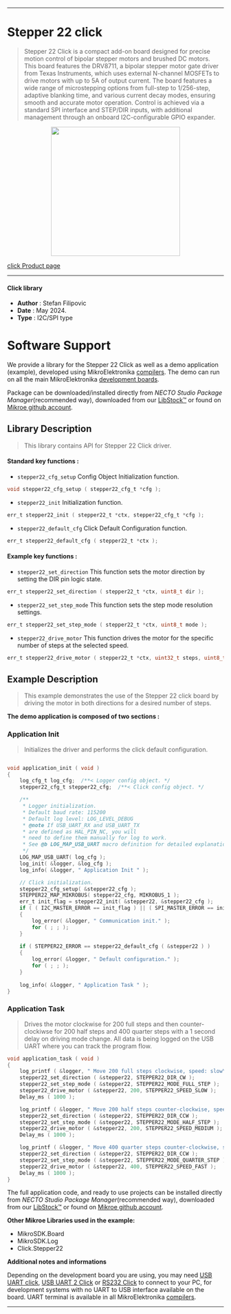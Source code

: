 
---
# Stepper 22 click

> Stepper 22 Click is a compact add-on board designed for precise motion control of bipolar stepper motors and brushed DC motors. This board features the DRV8711, a bipolar stepper motor gate driver from Texas Instruments, which uses external N-channel MOSFETs to drive motors with up to 5A of output current. The board features a wide range of microstepping options from full-step to 1/256-step, adaptive blanking time, and various current decay modes, ensuring smooth and accurate motor operation. Control is achieved via a standard SPI interface and STEP/DIR inputs, with additional management through an onboard I2C-configurable GPIO expander.

<p align="center">
  <img src="https://download.mikroe.com/images/click_for_ide/stepper22_click.png" height=300px>
</p>

[click Product page](https://www.mikroe.com/stepper-22-click)

---


#### Click library

- **Author**        : Stefan Filipovic
- **Date**          : May 2024.
- **Type**          : I2C/SPI type


# Software Support

We provide a library for the Stepper 22 Click
as well as a demo application (example), developed using MikroElektronika
[compilers](https://www.mikroe.com/necto-studio).
The demo can run on all the main MikroElektronika [development boards](https://www.mikroe.com/development-boards).

Package can be downloaded/installed directly from *NECTO Studio Package Manager*(recommended way), downloaded from our [LibStock&trade;](https://libstock.mikroe.com) or found on [Mikroe github account](https://github.com/MikroElektronika/mikrosdk_click_v2/tree/master/clicks).

## Library Description

> This library contains API for Stepper 22 Click driver.

#### Standard key functions :

- `stepper22_cfg_setup` Config Object Initialization function.
```c
void stepper22_cfg_setup ( stepper22_cfg_t *cfg );
```

- `stepper22_init` Initialization function.
```c
err_t stepper22_init ( stepper22_t *ctx, stepper22_cfg_t *cfg );
```

- `stepper22_default_cfg` Click Default Configuration function.
```c
err_t stepper22_default_cfg ( stepper22_t *ctx );
```

#### Example key functions :

- `stepper22_set_direction` This function sets the motor direction by setting the DIR pin logic state.
```c
err_t stepper22_set_direction ( stepper22_t *ctx, uint8_t dir );
```

- `stepper22_set_step_mode` This function sets the step mode resolution settings.
```c
err_t stepper22_set_step_mode ( stepper22_t *ctx, uint8_t mode );
```

- `stepper22_drive_motor` This function drives the motor for the specific number of steps at the selected speed.
```c
err_t stepper22_drive_motor ( stepper22_t *ctx, uint32_t steps, uint8_t speed );
```

## Example Description

> This example demonstrates the use of the Stepper 22 click board by driving the motor in both directions for a desired number of steps.

**The demo application is composed of two sections :**

### Application Init

> Initializes the driver and performs the click default configuration.

```c

void application_init ( void )
{
    log_cfg_t log_cfg;  /**< Logger config object. */
    stepper22_cfg_t stepper22_cfg;  /**< Click config object. */

    /** 
     * Logger initialization.
     * Default baud rate: 115200
     * Default log level: LOG_LEVEL_DEBUG
     * @note If USB_UART_RX and USB_UART_TX 
     * are defined as HAL_PIN_NC, you will 
     * need to define them manually for log to work. 
     * See @b LOG_MAP_USB_UART macro definition for detailed explanation.
     */
    LOG_MAP_USB_UART( log_cfg );
    log_init( &logger, &log_cfg );
    log_info( &logger, " Application Init " );

    // Click initialization.
    stepper22_cfg_setup( &stepper22_cfg );
    STEPPER22_MAP_MIKROBUS( stepper22_cfg, MIKROBUS_1 );
    err_t init_flag = stepper22_init( &stepper22, &stepper22_cfg );
    if ( ( I2C_MASTER_ERROR == init_flag ) || ( SPI_MASTER_ERROR == init_flag ) )
    {
        log_error( &logger, " Communication init." );
        for ( ; ; );
    }
    
    if ( STEPPER22_ERROR == stepper22_default_cfg ( &stepper22 ) )
    {
        log_error( &logger, " Default configuration." );
        for ( ; ; );
    }
    
    log_info( &logger, " Application Task " );
}

```

### Application Task

> Drives the motor clockwise for 200 full steps and then counter-clockiwse for 200 half
steps and 400 quarter steps with a 1 second delay on driving mode change. All data is
being logged on the USB UART where you can track the program flow.

```c
void application_task ( void )
{
    log_printf ( &logger, " Move 200 full steps clockwise, speed: slow\r\n\n" );
    stepper22_set_direction ( &stepper22, STEPPER22_DIR_CW );
    stepper22_set_step_mode ( &stepper22, STEPPER22_MODE_FULL_STEP );
    stepper22_drive_motor ( &stepper22, 200, STEPPER22_SPEED_SLOW );
    Delay_ms ( 1000 );

    log_printf ( &logger, " Move 200 half steps counter-clockwise, speed: medium\r\n\n" );
    stepper22_set_direction ( &stepper22, STEPPER22_DIR_CCW );
    stepper22_set_step_mode ( &stepper22, STEPPER22_MODE_HALF_STEP );
    stepper22_drive_motor ( &stepper22, 200, STEPPER22_SPEED_MEDIUM );
    Delay_ms ( 1000 );

    log_printf ( &logger, " Move 400 quarter steps counter-clockwise, speed: fast\r\n\n" );
    stepper22_set_direction ( &stepper22, STEPPER22_DIR_CCW );
    stepper22_set_step_mode ( &stepper22, STEPPER22_MODE_QUARTER_STEP );
    stepper22_drive_motor ( &stepper22, 400, STEPPER22_SPEED_FAST );
    Delay_ms ( 1000 );
}
```

The full application code, and ready to use projects can be installed directly from *NECTO Studio Package Manager*(recommended way), downloaded from our [LibStock&trade;](https://libstock.mikroe.com) or found on [Mikroe github account](https://github.com/MikroElektronika/mikrosdk_click_v2/tree/master/clicks).

**Other Mikroe Libraries used in the example:**

- MikroSDK.Board
- MikroSDK.Log
- Click.Stepper22

**Additional notes and informations**

Depending on the development board you are using, you may need
[USB UART click](https://www.mikroe.com/usb-uart-click),
[USB UART 2 Click](https://www.mikroe.com/usb-uart-2-click) or
[RS232 Click](https://www.mikroe.com/rs232-click) to connect to your PC, for
development systems with no UART to USB interface available on the board. UART
terminal is available in all MikroElektronika
[compilers](https://shop.mikroe.com/compilers).

---
